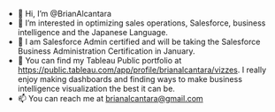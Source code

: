 - 👋 Hi, I’m @BrianAlcantara
- 👀 I’m interested in optimizing sales operations, Salesforce, business intelligence and the Japanese Language.
- 🌱 I am Salesforce Admin certified and will be taking the Salesforce Business Administration Certification in January.
- 💞️ You can find my Tableau Public portfolio at https://public.tableau.com/app/profile/brianalcantara/vizzes. I really enjoy making dashboards and finding ways to make business intelligence visualization the best it can be.
- 📫 You can reach me at brianalcantara@gmail.com

<!---
BrianAlcantara/BrianAlcantara is a ✨ special ✨ repository because its `README.md` (this file) appears on your GitHub profile.
You can click the Preview link to take a look at your changes.
--->

